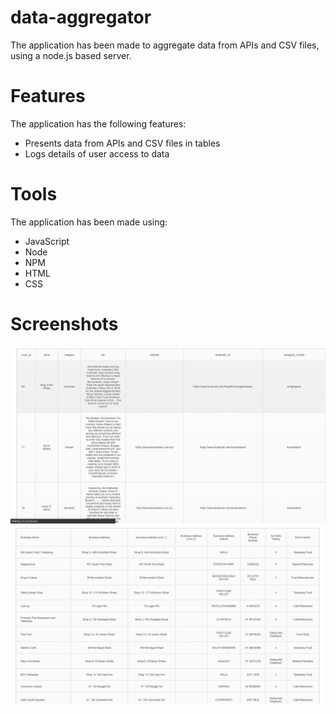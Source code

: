 # data-aggregator

The application has been made to aggregate data from APIs and CSV files, using a node.js based server. 


# Features

The application has the following features: 

- Presents data from APIs and CSV files in tables
- Logs details of user access to data


# Tools

The application has been made using: 


- JavaScript
- Node
- NPM
- HTML
- CSS

# Screenshots

![Screenshot](screenshot1.png)
![Screenshot](screenshot2.png)
